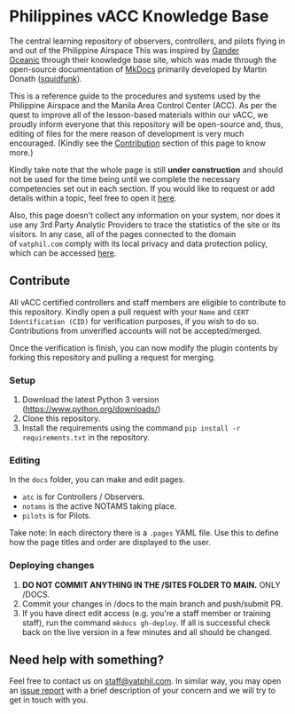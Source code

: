 # Philippines vACC Knowledge Base
The central learning repository of observers, controllers, and pilots flying in and out of the Philippine Airspace This was inspired by [Gander Oceanic](https://github.com/czqo) through their knowledge base site, which was made through the open-source documentation of [MkDocs](https://github.com/squidfunk/mkdocs-material) primarily developed by Martin Donath ([squidfunk](https://github.com/squidfunk)).

This is a reference guide to the procedures and systems used by the Philippine Airspace and the Manila Area Control Center (ACC). As per the quest to improve all of the lesson-based materials within our vACC, we proudly inform everyone that this repository will be open-source and, thus, editing of files for the mere reason of development is very much encouraged. (Kindly see the [Contribution](https://github.com/vatsimph/learn/README.md#contribute) section of this page to know more.)

Kindly take note that the whole page is still **under construction** and should not be used for the time being until we complete the necessary competencies set out in each section. If you would like to request or add details within a topic, feel free to open it [here](https://github.com/vatsimph/learn/issues).

Also, this page doesn't collect any information on your system, nor does it use any 3rd Party Analytic Providers to trace the statistics of the site or its visitors. In any case, all of the pages connected to the domain of ```vatphil.com``` comply with its local privacy and data protection policy, which can be accessed [here](https://vatphil.com/privacy-policy).

## Contribute
All vACC certified controllers and staff members are eligible to contribute to this repository. Kindly open a pull request with your ```Name``` and ```CERT Identification (CID)``` for verification purposes, if you wish to do so. Contributions from unverified accounts will not be accepted/merged.

Once the verification is finish, you can now modify the plugin contents by forking this repository and pulling a request for merging.

### Setup

1. Download the latest Python 3 version (https://www.python.org/downloads/)
2. Clone this repository.
3. Install the requirements using the command `pip install -r requirements.txt` in the repository.

### Editing
In the `docs` folder, you can make and edit pages. 

- `atc` is for Controllers / Observers.
- `notams` is the active NOTAMS taking place.
- `pilots` is for Pilots.

Take note: In each directory there is a `.pages` YAML file. Use this to define how the page titles and order are displayed to the user.

### Deploying changes

1. **DO NOT COMMIT ANYTHING IN THE /SITES FOLDER TO MAIN.** ONLY /DOCS.
2. Commit your changes in /docs to the main branch and push/submit PR.
3. If you have direct edit access (e.g. you're a staff member or training staff), run the command `mkdocs gh-deploy`. If all is successful check back on the live version in a few minutes and all should be changed.

## Need help with something?
Feel free to contact us on [staff@vatphil.com](mailto:staff@vatphil.com). In similar way, you may open an [issue report](https://github.com/vatsimph/learn/issues) with a brief description of your concern and we will try to get in touch with you.
